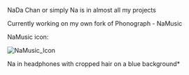 NaDa Chan or simply Na is in almost all my projects

Currently working on my own fork of Phonograph - NaMusic

NaMusic icon:

![NaMusic_Icon](https://github.com/user-attachments/assets/612a5db0-8d13-499a-9da2-7dbbc4d26ec8)

Na in headphones with cropped hair on a blue background*